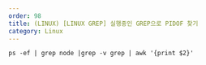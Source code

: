 ```yaml
---   
order: 98   
title: (LINUX) [LINUX GREP] 실행중인 GREP으로 PIDOF 찾기   
category: Linux   
---   
```

```   
ps -ef | grep node |grep -v grep | awk '{print $2}'
```